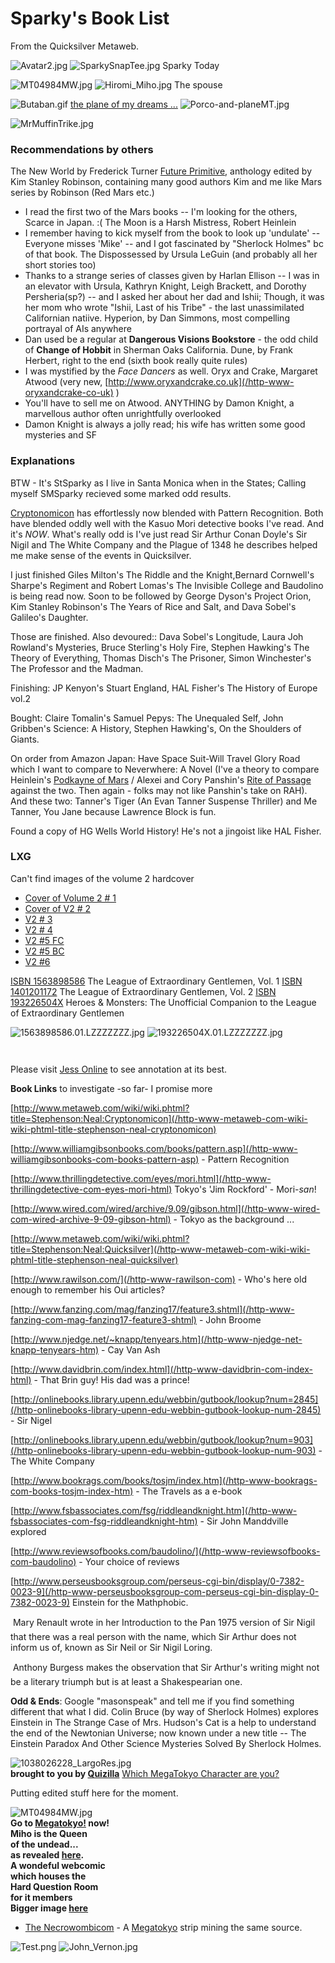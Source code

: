 
# Sparky's Book List

From the Quicksilver Metaweb.


![Avatar2.jpg](/images/Avatar2.jpg) ![SparkySnapTee.jpg](/images/SparkySnapTee.jpg) 
Sparky Today  

![MT04984MW.jpg](/images/MT04984MW.jpg) ![Hiromi_Miho.jpg](/images/Hiromi_Miho.jpg) 
The spouse  

![Butaban.gif](/images/Butaban.gif) [the plane of my dreams ...](/http-porco-anime-ru)
![Porco-and-planeMT.jpg](/images/Porco-and-planeMT.jpg)  

![MrMuffinTrike.jpg](/images/MrMuffinTrike.jpg)  

### Recommendations by others


The New World by Frederick Turner
[Future Primitive](/http-en-wikipedia-org-wiki-future-primitive), anthology edited by Kim Stanley Robinson, containing many good authors Kim and me like
Mars series by Robinson (Red Mars etc.)
 * I read the first two of the Mars books -- I'm looking for the others, Scarce in Japan. :(
The Moon is a Harsh Mistress, Robert Heinlein
 * I remember having to kick myself from the book to look up 'undulate' -- Everyone misses 'Mike' -- and I got fascinated by "Sherlock Holmes" bc of that book.
The Dispossessed by Ursula LeGuin (and probably all her short stories too)
 * Thanks to a strange series of classes given by Harlan Ellison -- I was in an elevator with Ursula, Kathryn Knight, Leigh Brackett, and Dorothy Persheria(sp?) -- and I asked her about her dad and Ishii; Though, it was her mom who wrote "Ishii, Last of his Tribe" - the last unassimilated Californian natiive. 
Hyperion, by Dan Simmons, most compelling portrayal of AIs anywhere
 * Dan used be a regular at **Dangerous Visions Bookstore** - the odd child of **Change of Hobbit** in Sherman Oaks California.
Dune, by Frank Herbert, right to the end (sixth book really quite rules)
 * I was mystified by the *Face Dancers* as well.
Oryx and Crake, Margaret Atwood (very new, [http://www.oryxandcrake.co.uk](/http-www-oryxandcrake-co-uk) )
 * You'll have to sell me on Atwood. 
ANYTHING by Damon Knight, a marvellous author often unrightfully overlooked
 * Damon Knight is always a jolly read; his wife has written some good mysteries and SF

### Explanations


BTW - It's StSparky as I live in Santa Monica when in the States; Calling myself SMSparky recieved some marked odd results.  

[Cryptonomicon](/cryptonomicon) has effortlessly now blended with Pattern Recognition. Both have blended oddly well with the Kasuo Mori detective books I've read. And it's *NOW*. What's really odd is I've just read Sir Arthur Conan Doyle's Sir Nigil and The White Company and the Plague of 1348 he describes helped me make sense of the events in Quicksilver. 

I just finished Giles Milton's The Riddle and the Knight,Bernard Cornwell's Sharpe's Regiment and Robert Lomas's The Invisible College and Baudolino is being read now. Soon to be followed by George Dyson's Project Orion, Kim Stanley Robinson's The Years of Rice and Salt, and Dava Sobel's Galileo's Daughter.

Those are finished. 
Also devoured:: Dava Sobel's Longitude, Laura Joh Rowland's Mysteries, Bruce Sterling's Holy Fire, Stephen Hawking's The Theory of Everything, Thomas Disch's The Prisoner, Simon Winchester's The Professor and the Madman.

Finishing: JP Kenyon's Stuart England, HAL Fisher's The History of Europe vol.2

Bought: Claire Tomalin's Samuel Pepys: The Unequaled Self, John Gribben's Science: A History, Stephen Hawking's, On the Shoulders of Giants.

On order from Amazon Japan:
Have Space Suit-Will Travel
Glory Road  which I want to compare to Neverwhere: A Novel (I've a theory to compare Heinlein's [Podkayne of Mars](/http-www-amazon-co-jp-exec-obidos-asin-0709071396-qid-1073631762-sr-1-22-ref-sr-1-2-22-250-0112413-1501025) / Alexei and Cory Panshin's [Rite of Passage](/http-www-amazon-com-exec-obidos-tg-detail-0441727859-ref-lpr-g-2-103-8140691-3696657-v-glance-s-ebooks) against the two. Then again - folks may not like Panshin's take on RAH).
And these two:  Tanner's Tiger (An Evan Tanner Suspense Thriller) and Me Tanner, You Jane because Lawrence Block is fun. 

Found a copy of HG Wells World History! He's not a jingoist like HAL Fisher.

### LXG


Can't find images of the volume 2 hardcover
* [Cover of Volume 2 # 1](/http-www-comp-dit-ie-dgordon-league-covers-loeg2cover1-jpg)
* [Cover of V2 # 2](/http-www-comp-dit-ie-dgordon-league-covers-loeg2cover2-jpg)
* [V2 # 3](/http-www-comp-dit-ie-dgordon-league-covers-loeg2cover3-jpg)
* [V2 # 4](/http-www-comp-dit-ie-dgordon-league-covers-loeg2cover4-jpg)
* [V2 #5 FC](/http-www-comicscontinuum-com-stories-0305-02-lc-jpg)
* [V2 #5 BC](/http-www-comp-dit-ie-dgordon-league-covers-loeg2cover5-jpg)
* [V2 #6](/http-www-comp-dit-ie-dgordon-league-covers-loeg2cover6-jpg)


[ISBN 1563898586](/) The League of Extraordinary Gentlemen, Vol. 1
[ISBN 1401201172](/) The League of Extraordinary Gentlemen, Vol. 2
[ISBN 193226504X](/) Heroes & Monsters: The Unofficial Companion to the League of Extraordinary Gentlemen  


![1563898586.01.LZZZZZZZ.jpg](/images/1563898586.01.LZZZZZZZ.jpg)
![193226504X.01.LZZZZZZZ.jpg](/images/193226504X.01.LZZZZZZZ.jpg)

```
 

```
Please visit [Jess Online](/http-www-geocities-com-athens-olympus-7160-league1-html) to see annotation at its best.


**Book Links** to investigate -so far- I promise more  

[http://www.metaweb.com/wiki/wiki.phtml?title=Stephenson:Neal:Cryptonomicon](/http-www-metaweb-com-wiki-wiki-phtml-title-stephenson-neal-cryptonomicon)   

[http://www.williamgibsonbooks.com/books/pattern.asp](/http-www-williamgibsonbooks-com-books-pattern-asp) - Pattern Recognition  

[http://www.thrillingdetective.com/eyes/mori.html](/http-www-thrillingdetective-com-eyes-mori-html) Tokyo's 'Jim Rockford' - Mori-*san*!  

[http://www.wired.com/wired/archive/9.09/gibson.html](/http-www-wired-com-wired-archive-9-09-gibson-html) - Tokyo as the background ...  

[http://www.metaweb.com/wiki/wiki.phtml?title=Stephenson:Neal:Quicksilver](/http-www-metaweb-com-wiki-wiki-phtml-title-stephenson-neal-quicksilver)  

[http://www.rawilson.com/](/http-www-rawilson-com) - Who's here old enough to remember his Oui articles?  

[http://www.fanzing.com/mag/fanzing17/feature3.shtml](/http-www-fanzing-com-mag-fanzing17-feature3-shtml) - John Broome   

[http://www.njedge.net/~knapp/tenyears.htm](/http-www-njedge-net-knapp-tenyears-htm) - Cay Van Ash  

[http://www.davidbrin.com/index.html](/http-www-davidbrin-com-index-html) - That Brin guy! His dad was a prince!   

[http://onlinebooks.library.upenn.edu/webbin/gutbook/lookup?num=2845](/http-onlinebooks-library-upenn-edu-webbin-gutbook-lookup-num-2845) - Sir Nigel  

[http://onlinebooks.library.upenn.edu/webbin/gutbook/lookup?num=903](/http-onlinebooks-library-upenn-edu-webbin-gutbook-lookup-num-903) - The White Company  

[http://www.bookrags.com/books/tosjm/index.htm](/http-www-bookrags-com-books-tosjm-index-htm) - The Travels as a e-book  

[http://www.fsbassociates.com/fsg/riddleandknight.htm](/http-www-fsbassociates-com-fsg-riddleandknight-htm) - Sir John Manddville explored  

[http://www.reviewsofbooks.com/baudolino/](/http-www-reviewsofbooks-com-baudolino) - Your choice of reviews  

[http://www.perseusbooksgroup.com/perseus-cgi-bin/display/0-7382-0023-9](/http-www-perseusbooksgroup-com-perseus-cgi-bin-display-0-7382-0023-9) Einstein for the Mathphobic.  

  Mary Renault wrote in her Introduction to the Pan 1975 version of Sir Nigil that there was a real person with the name, which Sir Arthur does not inform us of, known as Sir Neil or Sir Nigil Loring.   

  Anthony Burgess makes the observation that Sir Arthur's writing might not be a literary triumph but is at least a Shakespearian one.  


**Odd & Ends**: Google "masonspeak" and tell me if you find something different that what I did. Colin Bruce (by way of Sherlock Holmes) explores Einstein in The Strange Case of Mrs. Hudson's Cat is a help to understand the end of the Newtonian Universe; now known under a new title -- The Einstein Paradox And Other Science Mysteries Solved By Sherlock Holmes.  


![1038026228_LargoRes.jpg](/images/1038026228_LargoRes.jpg)  
**brought to you by [Quizilla](/http-quizilla-com)**
[Which MegaTokyo Character are you?](/http-quizilla-com-users-amethystheartkawi-quizzes-which-megatokyo-character-are-you)

Putting edited stuff here for the moment.

![MT04984MW.jpg](/images/MT04984MW.jpg)  
**Go to [Megatokyo!](/http-www-megatokyo-com) now!  
Miho is the Queen  
of the undead...  
as revealed [here](/http-www-megatokyo-com-strips-0096-gif).  
A wondeful webcomic  
which houses the  
 Hard Question Room  
for it members  
Bigger image [here](/http-www-metaweb-com-wiki-upload-7-7e-mtmiho-jpg)**
* [The Necrowombicom](/http-www-megatokyo-com-strips-0096-gif) - A [Megatokyo](/http-www-megatokyo-com) strip mining the same source.

![Test.png](/images/Test.png)
![John_Vernon.jpg](/images/John_Vernon.jpg)
